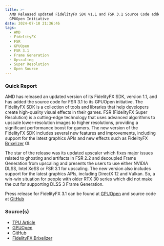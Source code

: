 ```yaml
---
title: >-
  AMD Released updated FidelityFX SDK v1.1 and FSR 3.1 Source Code added to
  GPUOpen Initiative
date: 2024-07-10 21:36:46
tags:
  - AMD
  - FidelityFX
  - FSR
  - GPUOpen
  - FSR 3.1
  - Frame Generation
  - Upscaling
  - Super Resolution
  - Open Source
---
```


### Quick Report

AMD has released an updated version of its FidelityFX SDK, version 1.1, and has added the source code for FSR 3.1 to its GPUOpen initiative. The FidelityFX SDK is a collection of tools and libraries that help developers create high-quality visual effects in their games. FSR (FidelityFX Super Resolution) is a cutting-edge technology that uses advanced algorithms to upscale lower-resolution images to higher resolutions, providing a significant performance boost for gamers. The new version of the FidelityFX SDK includes several new features and improvements, including support for the latest graphics APIs and new effects such as FidelityFX [Brixelizer][def] GI.

The star of the release was its updated upscaler which fixes major issues related to ghosting and artifacts in FSR 2.2 and decoupled Frame Generation from upscaling and presents the users to use either NVIDIA DLSS, Intel XeSS or FSR 3.1 for upscaling. The new version also includes support for the latest graphics APIs, including DirectX 12 and Vulkan. So, a win-win situation for people with older RTX 30 series which did not make the cut for supporting DLSS 3 Frame Generation.

Press release for FidelityFX 3.1 can be found at [GPUOpen][def2] and source code at [GitHub][def3]

### Source(s)

- [TPU Article][def4]
- [GPUOpen][def2]
- [GitHub][def3]
- [FidelityFX Brixelizer][def]

[def]: https://gpuopen.com/learn/getting-the-most-out-of-fidelityfx-brixelizer/
[def2]: https://gpuopen.com/learn/amd_fsr_3_1_release/
[def3]: https://github.com/GPUOpen-LibrariesAndSDKs/FidelityFX-SDK
[def4]: https://www.techpowerup.com/324296/amd-releases-fidelityfx-sdk-v1-1-to-gpuopen-includes-fsr-3-1-source-code
